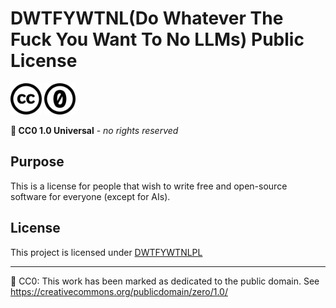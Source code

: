 # DWTFYWTNL(Do Whatever The Fuck You Want To No LLMs) Public License

<picture>
  <source media="(prefers-color-scheme: dark)" srcset="media/cc.svg">
  <source media="(prefers-color-scheme: light)"  srcset="media/cc-light.svg">
  <img alt="cc icon" src="media/cc.svg" width="50"/>
</picture>
<picture>
  <source media="(prefers-color-scheme: dark)" srcset="media/cc-0.svg">
  <source media="(prefers-color-scheme: light)"  srcset="media/cc-0-light.svg">
  <img alt="cc zero icon" src="media/cc-0.svg" width="50"/>
</picture>

**🄍 CC0 1.0 Universal** - _no rights reserved_

## Purpose

This is a license for people that wish to write free and open-source software for everyone (except for AIs).

## License

This project is licensed under [DWTFYWTNLPL](https://github.com/EagleLizard/DWTFYWTNLPL/blob/main/LICENSE)

___

🄍 CC0: This work has been marked as dedicated to the public domain.
See <https://creativecommons.org/publicdomain/zero/1.0/>
